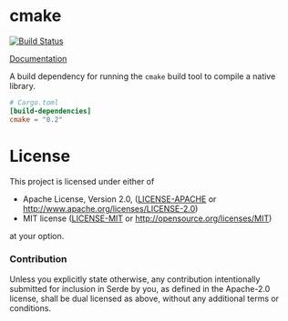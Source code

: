 # cmake

[![Build Status](https://travis-ci.org/alexcrichton/cmake-rs.svg?branch=master)](https://travis-ci.org/alexcrichton/cmake-rs)

[Documentation](http://alexcrichton.com/cmake-rs)

A build dependency for running the `cmake` build tool to compile a native
library.

```toml
# Cargo.toml
[build-dependencies]
cmake = "0.2"
```

# License

This project is licensed under either of

 * Apache License, Version 2.0, ([LICENSE-APACHE](LICENSE-APACHE) or
   http://www.apache.org/licenses/LICENSE-2.0)
 * MIT license ([LICENSE-MIT](LICENSE-MIT) or
   http://opensource.org/licenses/MIT)

at your option.

### Contribution

Unless you explicitly state otherwise, any contribution intentionally submitted
for inclusion in Serde by you, as defined in the Apache-2.0 license, shall be
dual licensed as above, without any additional terms or conditions.
